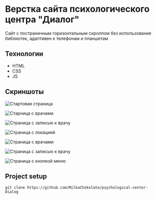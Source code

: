 # Верстка сайта психологического центра "Диалог"
Сайт с постраничным горизонтальным скроллом без использования библиотек, адаптивен к телефонам и планшетам

## Технологии
* HTML
* CSS
* JS


## Скриншоты

<image
  src="/markdownImg/dialogue-1.png"
  alt="Стартовая страница"
  caption="Стратовая страница на компьютере">
 
<image
  src="/markdownImg/dialogue-2.png"
  alt="Старница с врачами"
  caption="Старница с врачами на компьютере">
    
<image
  src="/markdownImg/dialogue-3.png"
  alt="Страница с записью к врачу"
  caption="Страница с записью к врачу на компьютере">
  
<image
  src="/markdownImg/dialogue-4.png"
  alt="Страница с локацией"
  caption="Страница с локацией на компьютере">
  
<image
  src="/markdownImg/dialogue-2-mobile.png"
  alt="Страница с врачами"
  caption="Страница с врачами на компьютере">
  
<image
  src="/markdownImg/dialogue-3-mobile.png"
  alt="Страница с записью к врачу"
  caption="Страница с записью к врачу на смартфоне">
  
<image
  src="/markdownImg/dialogue-menu.png"
  alt="Страница с кнопкой меню"
  caption="Страница с кнопкой меню на смартфоне">
  
  ## Project setup
```
git clone https://github.com/MilkaChokolate/psychological-center-Dialog
```
